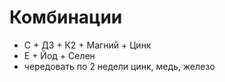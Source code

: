 # Комбинации
- С + Д3 + К2 + Магний + Цинк
- Е + Йод + Селен
- чередовать по 2 недели цинк, медь, железо